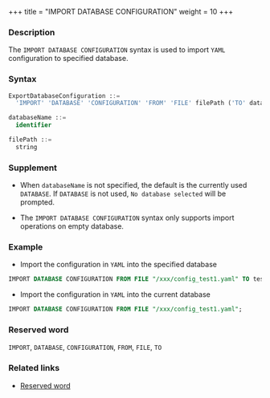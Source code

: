 +++
title = "IMPORT DATABASE CONFIGURATION"
weight = 10
+++

### Description

The `IMPORT DATABASE CONFIGURATION` syntax is used to import `YAML` configuration to specified database.

### Syntax

```sql
ExportDatabaseConfiguration ::=
  'IMPORT' 'DATABASE' 'CONFIGURATION' 'FROM' 'FILE' filePath ('TO' databaseName)?

databaseName ::=
  identifier

filePath ::=
  string
```

### Supplement

- When `databaseName` is not specified, the default is the currently used `DATABASE`. If `DATABASE` is not used, `No database selected` will be prompted.

- The `IMPORT DATABASE CONFIGURATION` syntax only supports import operations on empty database.

### Example

- Import the configuration in `YAML` into the specified database

```sql
IMPORT DATABASE CONFIGURATION FROM FILE "/xxx/config_test1.yaml" TO test1;
```

- Import the configuration in `YAML` into the current database

```sql
IMPORT DATABASE CONFIGURATION FROM FILE "/xxx/config_test1.yaml";
```

### Reserved word

`IMPORT`, `DATABASE`, `CONFIGURATION`, `FROM`, `FILE`, `TO`

### Related links

- [Reserved word](/en/reference/distsql/syntax/reserved-word/)
